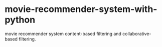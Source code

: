 # movie-recommender-system-with-python
movie recommender system content-based filtering and collaborative-based filtering. 
